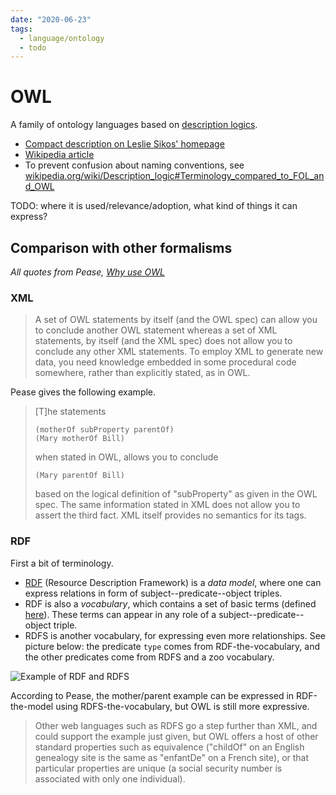 ```yaml
---
date: "2020-06-23"
tags:
  - language/ontology
  - todo
---
```


# OWL

A family of ontology languages based on [description logics](https://www.lesliesikos.com/description-logics/).

- [Compact description on Leslie Sikos' homepage](https://www.lesliesikos.com/web-ontology-language/)
- [Wikipedia article](https://en.wikipedia.org/wiki/Web_Ontology_Language)
- To prevent confusion about naming conventions, see [wikipedia.org/wiki/Description_logic#Terminology_compared_to_FOL_and_OWL](https://en.wikipedia.org/wiki/Description_logic#Terminology_compared_to_FOL_and_OWL)

TODO: where it is used/relevance/adoption, what kind of things it can express?


## Comparison with other formalisms
_All quotes from Pease, [Why use OWL](https://www.xfront.com/why-use-owl.html)_

### XML

> A set of OWL statements by itself (and the OWL spec) can allow you to conclude another OWL statement whereas a set of XML statements, by itself (and the XML spec) does not allow you to conclude any other XML statements. To employ XML to generate new data, you need knowledge embedded in some procedural code somewhere, rather than explicitly stated, as in OWL.

Pease gives the following example.

> [T]he statements
>
>     (motherOf subProperty parentOf)
>     (Mary motherOf Bill)
>
> when stated in OWL, allows you to conclude
>
>     (Mary parentOf Bill)
>
> based on the logical definition of "subProperty" as given in the OWL spec. The same information stated in XML does not allow you to assert the third fact. XML itself provides no semantics for its tags.

### RDF

First a bit of terminology.
- [RDF](https://www.lesliesikos.com/resource-description-framework/) (Resource Description Framework) is a _data model_, where one can express relations in form of subject--predicate--object triples.
- RDF is also a _vocabulary_, which contains a set of basic terms (defined [here](https://www.w3.org/1999/02/22-rdf-syntax-ns)). These terms can appear in any role of a subject--predicate--object triple.
- RDFS is another vocabulary, for expressing even more relationships. See picture below: the predicate `type` comes from RDF-the-vocabulary, and the other predicates come from RDFS and a zoo vocabulary.

![Example of RDF and RDFS](https://upload.wikimedia.org/wikipedia/commons/thumb/9/91/Regime_entailment_basic.svg/300px-Regime_entailment_basic.svg.png)

According to Pease, the mother/parent example can be expressed in RDF-the-model using RDFS-the-vocabulary, but OWL is still more expressive.

> Other web languages such as RDFS go a step further than XML, and could support the example just given, but OWL offers a host of other standard properties such as equivalence ("childOf" on an English genealogy site is the same as "enfantDe" on a French site), or that particular properties are unique (a social security number is associated with only one individual).
